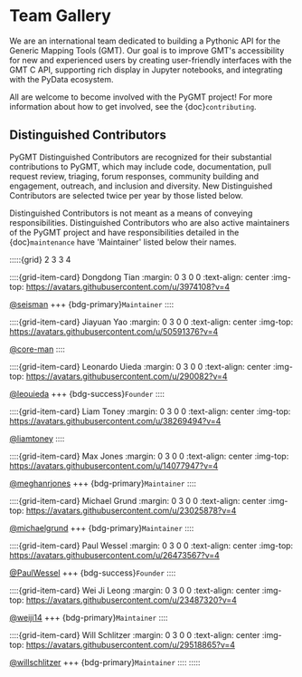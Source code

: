 # Team Gallery

We are an international team dedicated to building a Pythonic API for the
Generic Mapping Tools (GMT). Our goal is to improve GMT's accessibility for
new and experienced users by creating user-friendly interfaces with the GMT
C API, supporting rich display in Jupyter notebooks, and integrating with
the PyData ecosystem.

All are welcome to become involved with the PyGMT project! For more information
about how to get involved, see the {doc}`contributing`.

## Distinguished Contributors

PyGMT Distinguished Contributors are recognized for their substantial
contributions to PyGMT, which may include code, documentation, pull request
review, triaging, forum responses, community building and engagement,
outreach, and inclusion and diversity. New Distinguished Contributors are
selected twice per year by those listed below.

Distinguished Contributors is not meant as a means of conveying
responsibilities. Distinguished Contributors who are also active maintainers of
the PyGMT project and have responsibilities detailed in the
{doc}`maintenance` have 'Maintainer' listed below their names.

:::::{grid} 2 3 3 4

::::{grid-item-card} Dongdong Tian
:margin: 0 3 0 0
:text-align: center
:img-top: https://avatars.githubusercontent.com/u/3974108?v=4

[@seisman](https://github.com/seisman)
+++
{bdg-primary}`Maintainer`
::::

::::{grid-item-card} Jiayuan Yao
:margin: 0 3 0 0
:text-align: center
:img-top: https://avatars.githubusercontent.com/u/50591376?v=4

[@core-man](https://github.com/core-man)
::::

::::{grid-item-card} Leonardo Uieda
:margin: 0 3 0 0
:text-align: center
:img-top: https://avatars.githubusercontent.com/u/290082?v=4

[@leouieda](https://github.com/leouieda)
+++
{bdg-success}`Founder`
::::

::::{grid-item-card} Liam Toney
:margin: 0 3 0 0
:text-align: center
:img-top: https://avatars.githubusercontent.com/u/38269494?v=4

[@liamtoney](https://github.com/liamtoney)
::::

::::{grid-item-card} Max Jones
:margin: 0 3 0 0
:text-align: center
:img-top: https://avatars.githubusercontent.com/u/14077947?v=4

[@meghanrjones](https://github.com/meghanrjones)
+++
{bdg-primary}`Maintainer`
::::

::::{grid-item-card} Michael Grund
:margin: 0 3 0 0
:text-align: center
:img-top: https://avatars.githubusercontent.com/u/23025878?v=4

[@michaelgrund](https://github.com/michaelgrund)
+++
{bdg-primary}`Maintainer`
::::

::::{grid-item-card} Paul Wessel
:margin: 0 3 0 0
:text-align: center
:img-top: https://avatars.githubusercontent.com/u/26473567?v=4

[@PaulWessel](https://github.com/PaulWessel)
+++
{bdg-success}`Founder`
::::

::::{grid-item-card} Wei Ji Leong
:margin: 0 3 0 0
:text-align: center
:img-top: https://avatars.githubusercontent.com/u/23487320?v=4

[@weiji14](https://github.com/weiji14)
+++
{bdg-primary}`Maintainer`
::::

::::{grid-item-card} Will Schlitzer
:margin: 0 3 0 0
:text-align: center
:img-top: https://avatars.githubusercontent.com/u/29518865?v=4

[@willschlitzer](https://github.com/willschlitzer)
+++
{bdg-primary}`Maintainer`
::::
:::::
